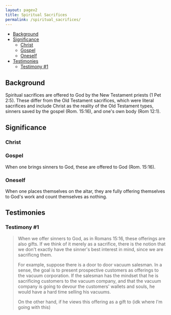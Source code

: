 ```yaml
---
layout: pagev2
title: Spiritual Sacrifices
permalink: /spiritual_sacrifices/
---
```

- [Background](#background)
- [Significance](#significance)
  - [Christ](#christ)
  - [Gospel](#gospel)
  - [Oneself](#oneself)
- [Testimonies](#testimonies)
  - [Testimony #1](#testimony-1)

## Background

Spiritual sacrifices are offered to God by the New Testament priests (1 Pet 2:5). These differ from the Old Testament sacrifices, which were literal sacrifices and include Christ as the reality of the Old Testament types, sinners saved by the gospel (Rom. 15:16), and one's own body (Rom 12:1).

## Significance

### Christ

### Gospel

When one brings sinners to God, these are offered to God (Rom. 15:16). 

### Oneself

When one places themselves on the altar, they are fully offering themselves to God's work and count themselves as nothing. 

## Testimonies

### Testimony #1

> When we offer sinners to God, as in Romans 15:16, these offerings are also gifts. If we think of it merely as a sacrifice, there is the notion that we don't exactly have the sinner's best interest in mind, since we are sacrificng them.
>
> For example, suppose there is a door to door vacuum salesman. In a sense, the goal is to present prospective customers as offerings to the vacuum corporation. If the salesman has the mindset that he is sacrificing customers to the vacuum company, and that the vacuum company is going to devour the customers' wallets and souls, he would have a hard time selling his vacuums.
>
> On the other hand, if he views this offering as a gift to (idk where I'm going with this)
